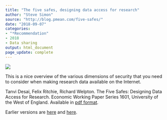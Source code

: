 ```yaml
---
title: "The five safes, designing data access for research"
author: "Steve Simon"
source: "http://blog.pmean.com/five-safes/"
date: "2018-09-07"
categories:
- "*Recommendation"
- 2018
- Data sharing
output: html_document
page_update: complete
---
```


![](http://www.pmean.com/new-images/18/five-safes01.png)

<!---More--->

This is a nice overview of the various dimensions of security that you need to consider when making research data available on the Internet.

Tanvi Desai, Felix Ritchie, Richard Welpton. The Five Safes: Designing Data Access for Research. Economic Working Paper Series 1601, University of the West of England. Available in [pdf format][des1].

[des1]: http://www2.uwe.ac.uk/faculties/BBS/Documents/1601.pdf

Earlier versions are [here][sim1] and [here][sim2].
 
[sim1]: http://blog.pmean.com/five-safes/
[sim2]: http://new.pmean.com/five-safes/
 

